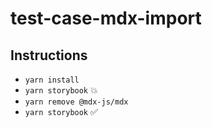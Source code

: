 # test-case-mdx-import

## Instructions

- `yarn install`
- `yarn storybook` 💥
- `yarn remove @mdx-js/mdx`
- `yarn storybook` ✅
